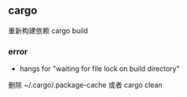 ## cargo 

重新构建依赖 cargo build

### error

* hangs for "waiting for file lock on build directory"

删除 ~/.cargo/.package-cache 或者 cargo clean